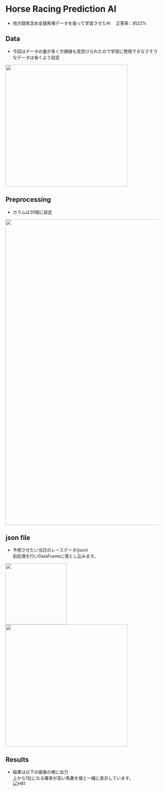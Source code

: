 # Horse Racing Prediction AI
* 地方競馬含め全競馬場データを扱って学習させたAI 　正答率：約22%  

## Data
* 今回はデータの量が多く欠損値も見受けられたので学習に使用できなさそうなデータは省くよう設定
<img width="400" alt="" src="https://user-images.githubusercontent.com/16487150/101145391-0f363000-365d-11eb-8294-0e9ed9a99124.jpg">

## Preprocessing
* カラムは30個に設定
<img width="1000" alt="" src="https://user-images.githubusercontent.com/16487150/101145156-bbc3e200-365c-11eb-82e6-edbed8ed7daf.jpg">

## json file
* 予想させたい当日のレースデータ(json)  
前処理を行いDataFrameに落とし込みます。
<img width="200" alt="" src="https://user-images.githubusercontent.com/16487150/101144778-2e808d80-365c-11eb-8d49-79d5741730dd.jpg">
<img width="400" alt="" src="https://user-images.githubusercontent.com/16487150/101144977-74d5ec80-365c-11eb-8003-5ab9383ec8ad.jpg">

## Results
* 結果は以下の画像の様に出力  
上から1位になる確率が高い馬番を値と一緒に表示しています。  
![HR1](https://user-images.githubusercontent.com/16487150/101144676-07c25700-365c-11eb-9e2e-c236f1818076.jpg)
